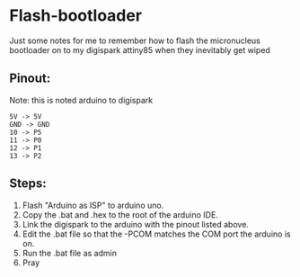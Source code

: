 # Flash-bootloader
Just some notes for me to remember how to flash the micronucleus bootloader on to my digispark attiny85 when they inevitably get wiped
## Pinout:
Note: this is noted arduino to digispark
```
5V -> 5V
GND -> GND
10 -> P5
11 -> P0
12 -> P1
13 -> P2
```
## Steps:
1. Flash "Arduino as ISP" to arduino uno.
2. Copy the .bat and .hex to the root of the arduino IDE.
3. Link the digispark to the arduino with the pinout listed above.
4. Edit the .bat file so that the -PCOM<COM port number> matches the COM port the arduino is on.
5. Run the .bat file as admin
6. Pray
